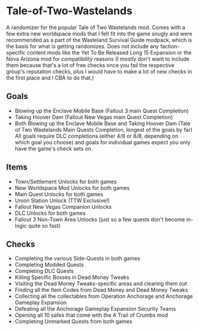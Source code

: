 # Tale-of-Two-Wastelands
A randomizer for the popular Tale of Two Wastelands mod. Comes with a few extra new worldspace mods that I felt fit into the game snugly and were recommended as a part of the Wasteland Survival Guide modpack, which is the basis for what is getting randomizes. Does not include any faction-specific content mods like the Yet To Be Released Long 15 Expansion or the Nova Arizona mod for compatibility reasons (I mostly don't want to include them because that's a lot of free checks once you fail the respective group's reputation checks, plus I would have to make a lot of new checks in the first place and I CBA to do that.)

## Goals
- Blowing up the Enclave Mobile Base (Fallout 3 main Quest Completion)
- Taking Hoover Dam (Fallout New Vegas main Quest Completion)
- Both Blowing up the Enclave Mobile Base and Taking Hoover Dam (Tale of Two Wastelands Main Quests Completion, longest of the goals by far)
All goals require DLC completions (either 4/8 or 8/8, depending on which goal you choose) and goals for individual games expect you only have the game's check sets on.

## Items
- Town/Settlement Unlocks for both games
- New Worldspace Mod Unlocks for both games
- Main Quest Unlocks for both games
- Union Station Unlock (TTW Exclusive!)
- Fallout New Vegas Companion Unlocks
- DLC Unlocks for both games
- Fallout 3 Non-Town Area Unlocks (just so a few quests don't become in-logic quite so fast)

## Checks
- Completing the various Side-Quests in both games
- Completing Modded Quests
- Completing DLC Quests
- Killing Specific Bosses in Dead Money Tweaks
- Visiting the Dead Money Tweaks-specific areas and clearing them out
- Finding all the Item Codes from Dead Money and Dead Money Tweaks
- Collecting all the collectables from Operation Anchorage and Anchorage Gameplay Expansion
- Defeating all the Anchorage Gameplay Expansion Security Teams
- Opening all 10 safes that come with the A Trail of Crumbs mod
- Completing Unmarked Quests from both games
